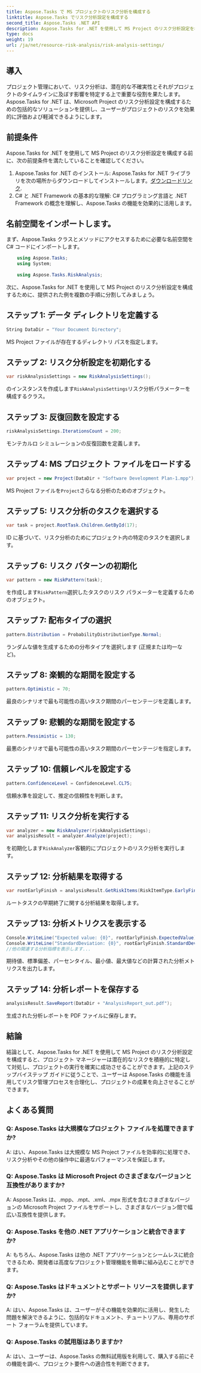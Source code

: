 ```yaml
---
title: Aspose.Tasks で MS プロジェクトのリスク分析を構成する
linktitle: Aspose.Tasks でリスク分析設定を構成する
second_title: Aspose.Tasks .NET API
description: Aspose.Tasks for .NET を使用して MS Project のリスク分析設定を構成する方法を学びます。高度なリスク評価技術によりプロジェクト管理の効率を高めます。
type: docs
weight: 19
url: /ja/net/resource-risk-analysis/risk-analysis-settings/
---
```

## 導入
プロジェクト管理において、リスク分析は、潜在的な不確実性とそれがプロジェクトのタイムラインに及ぼす影響を特定する上で重要な役割を果たします。 Aspose.Tasks for .NET は、Microsoft Project のリスク分析設定を構成するための包括的なソリューションを提供し、ユーザーがプロジェクトのリスクを効果的に評価および軽減できるようにします。
## 前提条件

Aspose.Tasks for .NET を使用して MS Project のリスク分析設定を構成する前に、次の前提条件を満たしていることを確認してください。
1.  Aspose.Tasks for .NET のインストール: Aspose.Tasks for .NET ライブラリを次の場所からダウンロードしてインストールします。[ダウンロードリンク](https://releases.aspose.com/tasks/net/).
2. C# と .NET Framework の基本的な理解: C# プログラミング言語と .NET Framework の概念を理解し、Aspose.Tasks の機能を効果的に活用します。

## 名前空間をインポートします。
まず、Aspose.Tasks クラスとメソッドにアクセスするために必要な名前空間を C# コードにインポートします。
```csharp
    using Aspose.Tasks;
    using System;
    
    using Aspose.Tasks.RiskAnalysis;
```

次に、Aspose.Tasks for .NET を使用して MS Project のリスク分析設定を構成するために、提供された例を複数の手順に分割してみましょう。
## ステップ 1: データ ディレクトリを定義する
```csharp
String DataDir = "Your Document Directory";
```
MS Project ファイルが存在するディレクトリ パスを指定します。
## ステップ 2: リスク分析設定を初期化する
```csharp
var riskAnalysisSettings = new RiskAnalysisSettings();
```
のインスタンスを作成します`RiskAnalysisSettings`リスク分析パラメーターを構成するクラス。
## ステップ 3: 反復回数を設定する
```csharp
riskAnalysisSettings.IterationsCount = 200;
```
モンテカルロ シミュレーションの反復回数を定義します。
## ステップ 4: MS プロジェクト ファイルをロードする
```csharp
var project = new Project(DataDir + "Software Development Plan-1.mpp");
```
MS Project ファイルを`Project`さらなる分析のためのオブジェクト。
## ステップ 5: リスク分析のタスクを選択する
```csharp
var task = project.RootTask.Children.GetById(17);
```
ID に基づいて、リスク分析のためにプロジェクト内の特定のタスクを選択します。
## ステップ 6: リスク パターンの初期化
```csharp
var pattern = new RiskPattern(task);
```
を作成します`RiskPattern`選択したタスクのリスク パラメーターを定義するためのオブジェクト。
## ステップ 7: 配布タイプの選択
```csharp
pattern.Distribution = ProbabilityDistributionType.Normal;
```
ランダムな値を生成するための分布タイプを選択します (正規または均一など)。
## ステップ 8: 楽観的な期間を設定する
```csharp
pattern.Optimistic = 70;
```
最良のシナリオで最も可能性の高いタスク期間のパーセンテージを定義します。
## ステップ 9: 悲観的な期間を設定する
```csharp
pattern.Pessimistic = 130;
```
最悪のシナリオで最も可能性の高いタスク期間のパーセンテージを指定します。
## ステップ 10: 信頼レベルを設定する
```csharp
pattern.ConfidenceLevel = ConfidenceLevel.CL75;
```
信頼水準を設定して、推定の信頼性を判断します。
## ステップ 11: リスク分析を実行する
```csharp
var analyzer = new RiskAnalyzer(riskAnalysisSettings);
var analysisResult = analyzer.Analyze(project);
```
を初期化します`RiskAnalyzer`客観的にプロジェクトのリスク分析を実行します。
## ステップ 12: 分析結果を取得する
```csharp
var rootEarlyFinish = analysisResult.GetRiskItems(RiskItemType.EarlyFinish).Get(project.RootTask);
```
ルートタスクの早期終了に関する分析結果を取得します。
## ステップ 13: 分析メトリクスを表示する
```csharp
Console.WriteLine("Expected value: {0}", rootEarlyFinish.ExpectedValue);
Console.WriteLine("StandardDeviation: {0}", rootEarlyFinish.StandardDeviation);
//他の関連する分析指標を表示します...
```
期待値、標準偏差、パーセンタイル、最小値、最大値などの計算された分析メトリクスを出力します。
## ステップ 14: 分析レポートを保存する
```csharp
analysisResult.SaveReport(DataDir + "AnalysisReport_out.pdf");
```
生成された分析レポートを PDF ファイルに保存します。

## 結論
結論として、Aspose.Tasks for .NET を使用して MS Project のリスク分析設定を構成すると、プロジェクト マネージャーは潜在的なリスクを積極的に特定して対処し、プロジェクトの実行を確実に成功させることができます。上記のステップバイステップ ガイドに従うことで、ユーザーは Aspose.Tasks の機能を活用してリスク管理プロセスを合理化し、プロジェクトの成果を向上させることができます。
## よくある質問
### Q: Aspose.Tasks は大規模なプロジェクト ファイルを処理できますか?
A: はい、Aspose.Tasks は大規模な MS Project ファイルを効率的に処理でき、リスク分析やその他の操作中に最適なパフォーマンスを保証します。
### Q: Aspose.Tasks は Microsoft Project のさまざまなバージョンと互換性がありますか?
A: Aspose.Tasks は、.mpp、.mpt、.xml、.mpx 形式を含むさまざまなバージョンの Microsoft Project ファイルをサポートし、さまざまなバージョン間で幅広い互換性を提供します。
### Q: Aspose.Tasks を他の .NET アプリケーションと統合できますか?
A: もちろん、Aspose.Tasks は他の .NET アプリケーションとシームレスに統合できるため、開発者は高度なプロジェクト管理機能を簡単に組み込むことができます。
### Q: Aspose.Tasks はドキュメントとサポート リソースを提供しますか?
A: はい、Aspose.Tasks は、ユーザーがその機能を効果的に活用し、発生した問題を解決できるように、包括的なドキュメント、チュートリアル、専用のサポート フォーラムを提供しています。
### Q: Aspose.Tasks の試用版はありますか?
A: はい、ユーザーは、Aspose.Tasks の無料試用版を利用して、購入する前にその機能を調べ、プロジェクト要件への適合性を判断できます。